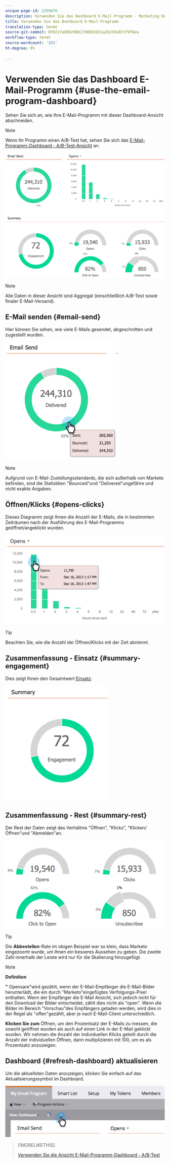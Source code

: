 ```yaml
---
unique-page-id: 2359476
description: Verwenden Sie das Dashboard E-Mail-Programm - Marketing Docs - Produktdokumentation
title: Verwenden Sie das Dashboard E-Mail-Programm
translation-type: tm+mt
source-git-commit: 0f0217a88929661798015b51a26259a973f9f6ea
workflow-type: tm+mt
source-wordcount: '321'
ht-degree: 0%

---
```



# Verwenden Sie das Dashboard E-Mail-Programm {#use-the-email-program-dashboard}

Sehen Sie sich an, wie Ihre E-Mail-Programm mit dieser Dashboard-Ansicht abschneiden.

>[!NOTE]
>
>Wenn Ihr Programm einen A/B-Test hat, sehen Sie sich das [E-Mail-Programm-Dashboard - A/B-Test-Ansicht](/help/marketo/product-docs/email-marketing/email-programs/email-program-actions/email-test-a-b-test/use-the-email-program-dashboard-a-b-test-view.md) an.

![](assets/image2014-9-12-14-3a12-3a56.png)

>[!NOTE]
>
>Alle Daten in dieser Ansicht sind Aggregat (einschließlich A/B-Test sowie finaler E-Mail-Versand).

## E-Mail senden {#email-send}

Hier können Sie sehen, wie viele E-Mails gesendet, abgeschnitten und zugestellt wurden.

![](assets/image2014-9-12-14-3a13-3a3.png)

>[!NOTE]
>
>Aufgrund von E-Mail-Zustellungsstandards, die sich außerhalb von Marketo befinden, sind die Statistiken &quot;Bounced&quot;und &quot;Delivered&quot;ungefähre und nicht exakte Angaben.

## Öffnen/Klicks {#opens-clicks}

Dieses Diagramm zeigt Ihnen die Anzahl der E-Mails, die in bestimmten Zeiträumen nach der Ausführung des E-Mail-Programms geöffnet/angeklickt wurden.

![](assets/image2014-9-12-14-3a13-3a7.png)

>[!TIP]
>
>Beachten Sie, wie die Anzahl der Öffnen/Klicks mit der Zeit abnimmt.

## Zusammenfassung - Einsatz {#summary-engagement}

Dies zeigt Ihnen den Gesamtwert [Einsatz](/help/marketo/product-docs/email-marketing/drip-nurturing/reports-and-notifications/understanding-the-engagement-score.md).

![](assets/image2014-9-12-14-3a13-3a11.png)

## Zusammenfassung - Rest {#summary-rest}

Der Rest der Daten zeigt das Verhältnis &quot;Öffnen&quot;, &quot;Klicks&quot;, &quot;Klicken/Öffnen&quot;und &quot;Abmelden&quot;an.

![](assets/image2014-9-12-14-3a13-3a15.png)

>[!TIP]
>
>Die **Abbestellen**-Rate im obigen Beispiel war so klein, dass Marketo eingezoomt wurde, um Ihnen ein besseres Aussehen zu geben. Die zweite Zahl innerhalb der Leiste wird nur für die Skalierung hinzugefügt.

>[!NOTE]
>
>**Definition**
>
>**&quot;** Opensare&quot;wird gezählt, wenn der E-Mail-Empfänger die E-Mail-Bilder herunterlädt, die ein durch &quot;Marketo&quot;eingefügtes Verfolgungs-Pixel enthalten. Wenn der Empfänger die E-Mail Ansicht, sich jedoch nicht für den Download der Bilder entscheidet, zählt dies nicht als &quot;open&quot;. Wenn die Bilder im Bereich &quot;Vorschau&quot;des Empfängers geladen werden, wird dies in der Regel als &quot;offen&quot;gezählt, aber je nach E-Mail-Client unterschiedlich.
>
>**Klicken Sie zum** Öffnen, um den Prozentsatz der E-Mails zu messen, die sowohl geöffnet wurden als auch auf einen Link in der E-Mail geklickt wurden. Wir nehmen die Anzahl der individuellen Klicks geteilt durch die Anzahl der individuellen Öffnen, dann multiplizieren mit 100, um es als Prozentsatz anzuzeigen.

## Dashboard {#refresh-dashboard} aktualisieren

Um die aktuellsten Daten anzuzeigen, klicken Sie einfach auf das Aktualisierungssymbol im Dashboard.

![](assets/refreshicon.png)

>[!MORELIKETHIS]
>
>[Verwenden Sie die Ansicht E-Mail-Programm-Dashboard - A/B-Test](/help/marketo/product-docs/email-marketing/email-programs/email-program-actions/email-test-a-b-test/use-the-email-program-dashboard-a-b-test-view.md)
